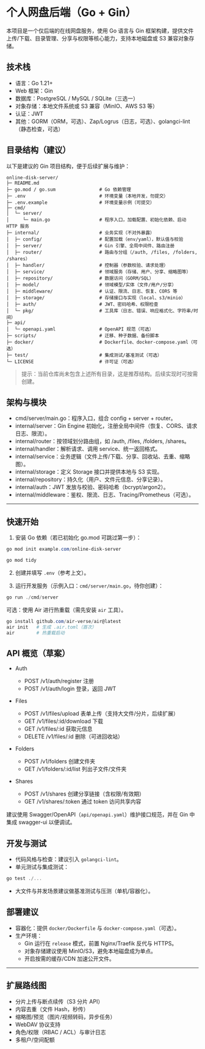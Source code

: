 # 个人网盘后端（Go + Gin）

本项目是一个仅后端的在线网盘服务，使用 Go 语言与 Gin 框架构建，提供文件上传/下载、目录管理、分享与权限等核心能力，支持本地磁盘或 S3 兼容对象存储。

## 技术栈

- 语言：Go 1.21+
- Web 框架：Gin
- 数据库：PostgreSQL / MySQL / SQLite（三选一）
- 对象存储：本地文件系统或 S3 兼容（MinIO、AWS S3 等）
- 认证：JWT
- 其他：GORM（ORM，可选）、Zap/Logrus（日志，可选）、golangci-lint（静态检查，可选）

## 目录结构（建议）

以下是建议的 Gin 项目结构，便于后续扩展与维护：

```
online-disk-server/
├─ README.md
├─ go.mod / go.sum                # Go 依赖管理
├─ .env                           # 环境变量（本地开发，勿提交）
├─ .env.example                   # 环境变量示例（可提交）
├─ cmd/
│  └─ server/
│     └─ main.go                  # 程序入口，加载配置、初始化依赖、启动 HTTP 服务
├─ internal/                      # 业务实现（不对外暴露）
│  ├─ config/                     # 配置加载（env/yaml），默认值与校验
│  ├─ server/                     # Gin 引擎、全局中间件、路由注册
│  ├─ router/                     # 路由与分组（/auth, /files, /folders, /shares）
│  ├─ handler/                    # 控制器（参数校验、请求处理）
│  ├─ service/                    # 领域服务（存储、用户、分享、缩略图等）
│  ├─ repository/                 # 数据访问（GORM/SQL）
│  ├─ model/                      # 领域模型/实体（文件/用户/分享）
│  ├─ middleware/                 # 认证、限流、日志、恢复、CORS 等
│  ├─ storage/                    # 存储接口与实现（local、s3/minio）
│  ├─ auth/                       # JWT、密码哈希、权限检查
│  └─ pkg/                        # 工具库（日志、错误、响应格式化、字符串/时间）
├─ api/
│  └─ openapi.yaml                # OpenAPI 规范（可选）
├─ scripts/                       # 迁移、种子数据、备份脚本
├─ docker/                        # Dockerfile、docker-compose.yaml（可选）
├─ test/                          # 集成测试/基准测试（可选）
└─ LICENSE                        # 许可证（可选）
```

> 提示：当前仓库尚未包含上述所有目录，这是推荐结构。后续实现时可按需创建。

## 架构与模块

- cmd/server/main.go：程序入口，组合 config + server + router。
- internal/server：Gin Engine 初始化，注册全局中间件（恢复、CORS、请求日志、限流）。
- internal/router：按领域划分路由组，如 /auth, /files, /folders, /shares。
- internal/handler：解析请求、调用 service、统一返回格式。
- internal/service：业务逻辑（文件上传/下载、分享、回收站、去重、缩略图）。
- internal/storage：定义 Storage 接口并提供本地与 S3 实现。
- internal/repository：持久化（用户、文件元信息、分享记录）。
- internal/auth：JWT 发放与校验、密码哈希（bcrypt/argon2）。
- internal/middleware：鉴权、限流、日志、Tracing/Prometheus（可选）。

---

## 快速开始

1) 安装 Go 依赖（若已初始化 go.mod 可跳过第一步）：

```powershell
go mod init example.com/online-disk-server

go mod tidy
```

2) 创建并填写 `.env`（参考上文）。

3) 运行开发服务（示例入口：`cmd/server/main.go`，待你创建）：

```powershell
go run ./cmd/server
```

可选：使用 Air 进行热重载（需先安装 `air` 工具）。

```powershell
go install github.com/air-verse/air@latest
air init   # 生成 .air.toml（首次）
air        # 热重载启动
```

## API 概览（草案）

- Auth
  - POST /v1/auth/register  注册
  - POST /v1/auth/login     登录，返回 JWT

- Files
  - POST   /v1/files/upload         表单上传（支持大文件/分片，后续扩展）
  - GET    /v1/files/:id/download   下载
  - GET    /v1/files/:id            获取元信息
  - DELETE /v1/files/:id            删除（可进回收站）

- Folders
  - POST /v1/folders                创建文件夹
  - GET  /v1/folders/:id/list       列出子文件/文件夹

- Shares
  - POST /v1/shares                 创建分享链接（含权限/有效期）
  - GET  /v1/shares/:token          通过 token 访问共享内容

建议使用 Swagger/OpenAPI（`api/openapi.yaml`）维护接口规范，并在 Gin 中集成 swagger-ui 以便调试。

## 开发与测试

- 代码风格与检查：建议引入 `golangci-lint`。
- 单元测试与集成测试：

```powershell
go test ./...
```

- 大文件与并发场景建议做基准测试与压测（单机/容器化）。

## 部署建议

- 容器化：提供 `docker/Dockerfile` 与 `docker-compose.yaml`（可选）。
- 生产环境：
  - Gin 运行在 `release` 模式，前置 Nginx/Traefik 反代与 HTTPS。
  - 对象存储建议使用 MinIO/S3，避免本地磁盘成为单点。
  - 开启按需的缓存/CDN 加速公开文件。

---

## 扩展路线图

- 分片上传与断点续传（S3 分片 API）
- 内容去重（文件 Hash，秒传）
- 缩略图/预览（图片/视频转码，异步任务）
- WebDAV 协议支持
- 角色/权限（RBAC / ACL）与审计日志
- 多租户/空间配额
